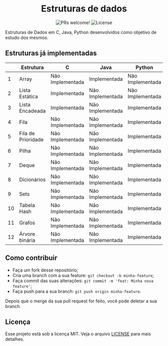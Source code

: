 <h1 align="center">
  Estruturas de dados
</h1>


<p align="center">
 <img src="https://img.shields.io/static/v1?label=PRs&message=welcome&color=7159c1&labelColor=000000" alt="PRs welcome!" />
  <img alt="License" src="https://img.shields.io/static/v1?label=license&message=MIT&color=7159c1&labelColor=000000">
</p>

Estruturas de Dados em C, Java, Python desenvolvidos como objetivo de estudo dos mesmos.

## Estruturas já implementadas

|    | Estrutura                 | C | Java | Python |
|----|-------------------------------------|-------|------|--------|
| 1  | Array           | Não Implementada | Implementada | Não Implementada |
| 2  | Lista Estática            | Implementada | Não Implementada | Não Implementada |
| 3  | Lista Encadeada           | Implementada | Não Implementada | Implementada |
| 4  | Fila         | Não Implementada| Não Implementada | Implementada |
| 5  | Fila de Prioridade        | Não Implementada| Não Implementada | Implementada |
| 6  | Pilha         | Não Implementada| Não Implementada | Implementada |
| 7  | Deque         | Não Implementada| Não Implementada | Implementada |
| 8  | Dicionários         | Não Implementada| Não Implementada | Implementada |
| 9  | Sets         | Não Implementada| Não Implementada | Implementada |
| 10  | Tabela Hash         | Não Implementada| Não Implementada | Implementada |
| 11  | Grafos         | Não Implementada | Não Implementada | Implementada |
| 12  | Árvore binária         | Não Implementada | Não Implementada | Implementada |

## Como contribuir

- Faça um fork desse repositório;
- Cria uma branch com a sua feature: `git checkout -b minha-feature`;
- Faça commit das suas alterações: `git commit -m 'feat: Minha nova feature'`;
- Faça push para a sua branch: `git push origin minha-feature`.

Depois que o merge da sua pull request for feito, você pode deletar a sua branch.

## Licença

Esse projeto está sob a licença MIT. Veja o arquivo [LICENSE](LICENSE.md) para mais detalhes.
